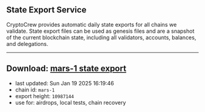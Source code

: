 ## State Export Service
CryptoCrew provides automatic daily state exports for all chains we validate. State export files can be used as genesis files and are a snapshot of the current blockchain state, including all validators, accounts, balances, and delegations.

---
**Download: [mars-1 state export](https://ccv-s3.nbg1.your-objectstorage.com/SERVICE/mars/mars-1_export_10987144.json)**
---

- last updated: Sun Jan 19 2025 16:19:46
- chain id: `mars-1`
- export height: `10987144`
- use for: airdrops, local tests, chain recovery
